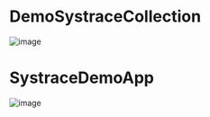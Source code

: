# DemoSystraceCollection
![image](https://user-images.githubusercontent.com/76761315/138954792-e85bed06-8aff-4752-b744-59cd92e5b444.png)


# SystraceDemoApp
![image](https://user-images.githubusercontent.com/76761315/138954612-74f41ef8-442e-4fec-be79-75f421949ff6.png)

